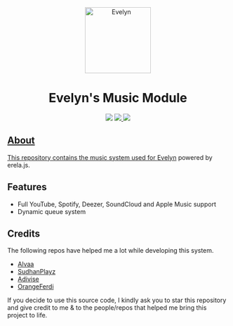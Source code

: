 <div align=center>
  <a href="logo">
    <img src="https://cdn.discordapp.com/attachments/925125325107658832/1009974907377033216/dalle_girl_v2.png" alt="Evelyn" height="150px" width="150px"
  ></a>
  
</div>
  <h1 align=center>Evelyn's Music Module</h1>

  <div align=center>
      <img src="https://forthebadge.com/images/badges/you-didnt-ask-for-this.svg">
    </a>

  <a href="#">
  <img src="https://forthebadge.com/images/badges/contains-tasty-spaghetti-code.svg"
  </a>

  <a href="#">
  <img src="https://forthebadge.com/images/badges/built-with-love.svg"
  </a>
</div>

## About

This repository contains the music system used for [Evelyn](https://github.com/notscrappie/Evelyn) powered by erela.js.

## Features

- Full YouTube, Spotify, Deezer, SoundCloud and Apple Music support
- Dynamic queue system

## Credits
The following repos have helped me a lot while developing this system.
- [Alvaa](https://github.com/Allvaa/lavalink-musicbot) 
- [SudhanPlayz](https://github.com/SudhanPlayz/Discord-MusicBot)
- [Adivise](https://github.com/Adivise/NanoSpacePlus)
- [OrangeFerdi](https://github.com/orangeferdi/embed-pages)

If you decide to use this source code, I kindly ask you to star this repository and give credit to me & to the people/repos that helped me bring this project to life.
